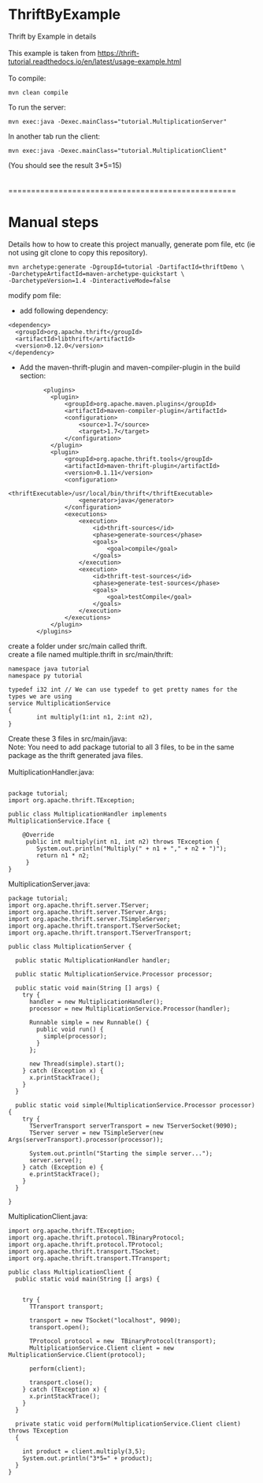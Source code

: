 # ThriftByExample
Thrift by Example in details<br/>
<br/>
This example is taken from https://thrift-tutorial.readthedocs.io/en/latest/usage-example.html<br/>
<br/>
To compile:
```
mvn clean compile
```

To run the server:
```
mvn exec:java -Dexec.mainClass="tutorial.MultiplicationServer"
```
In another tab run the client:
```
mvn exec:java -Dexec.mainClass="tutorial.MultiplicationClient"
```
(You should see the result 3*5=15)<br/>
<br/>
<br/>
==================================================<br/>
# Manual steps 
Details how to how to create this project manually, generate pom file, etc (ie not using git clone to copy this repository).
```
mvn archetype:generate -DgroupId=tutorial -DartifactId=thriftDemo \
-DarchetypeArtifactId=maven-archetype-quickstart \
-DarchetypeVersion=1.4 -DinteractiveMode=false
```

modify pom file:<br/>
- add following dependency:
```
<dependency>
  <groupId>org.apache.thrift</groupId>
  <artifactId>libthrift</artifactId>
  <version>0.12.0</version>
</dependency>
```
- Add the maven-thrift-plugin and maven-compiler-plugin in the build section:
```
          <plugins>
            <plugin>
                <groupId>org.apache.maven.plugins</groupId>
                <artifactId>maven-compiler-plugin</artifactId>
                <configuration>
                    <source>1.7</source>
                    <target>1.7</target>
                </configuration>
            </plugin>
            <plugin>
                <groupId>org.apache.thrift.tools</groupId>
                <artifactId>maven-thrift-plugin</artifactId>
                <version>0.1.11</version>
                <configuration>
                    <thriftExecutable>/usr/local/bin/thrift</thriftExecutable>
                    <generator>java</generator>
                </configuration>
                <executions>
                    <execution>
                        <id>thrift-sources</id>
                        <phase>generate-sources</phase>
                        <goals>
                            <goal>compile</goal>
                        </goals>
                    </execution>
                    <execution>
                        <id>thrift-test-sources</id>
                        <phase>generate-test-sources</phase>
                        <goals>
                            <goal>testCompile</goal>
                        </goals>
                    </execution>
                </executions>
            </plugin>
        </plugins>
```
create a folder under src/main called thrift. <br/>
create a file named multiple.thrift in src/main/thrift: 
```
namespace java tutorial
namespace py tutorial

typedef i32 int // We can use typedef to get pretty names for the types we are using
service MultiplicationService
{
        int multiply(1:int n1, 2:int n2),
}
```

Create these 3 files in src/main/java:<br/>
Note: You need to add package tutorial to all 3 files, to be in the same package as the thrift generated java files. <br/><br/>
MultiplicationHandler.java:
```

package tutorial;
import org.apache.thrift.TException;

public class MultiplicationHandler implements MultiplicationService.Iface {

	@Override
	 public int multiply(int n1, int n2) throws TException {
	    System.out.println("Multiply(" + n1 + "," + n2 + ")");
	    return n1 * n2;
	 }
}
```
MultiplicationServer.java:
```
package tutorial;
import org.apache.thrift.server.TServer;
import org.apache.thrift.server.TServer.Args;
import org.apache.thrift.server.TSimpleServer;
import org.apache.thrift.transport.TServerSocket;
import org.apache.thrift.transport.TServerTransport;

public class MultiplicationServer {

  public static MultiplicationHandler handler;

  public static MultiplicationService.Processor processor;

  public static void main(String [] args) {
    try {
      handler = new MultiplicationHandler();
      processor = new MultiplicationService.Processor(handler);

      Runnable simple = new Runnable() {
        public void run() {
          simple(processor);
        }
      };      
     
      new Thread(simple).start();
    } catch (Exception x) {
      x.printStackTrace();
    }
  }

  public static void simple(MultiplicationService.Processor processor) {
    try {
      TServerTransport serverTransport = new TServerSocket(9090);
      TServer server = new TSimpleServer(new Args(serverTransport).processor(processor));

      System.out.println("Starting the simple server...");
      server.serve();
    } catch (Exception e) {
      e.printStackTrace();
    }
  }
 
}
```
MultiplicationClient.java:
```
import org.apache.thrift.TException;
import org.apache.thrift.protocol.TBinaryProtocol;
import org.apache.thrift.protocol.TProtocol;
import org.apache.thrift.transport.TSocket;
import org.apache.thrift.transport.TTransport;

public class MultiplicationClient {
  public static void main(String [] args) {

   
    try {
      TTransport transport;
     
      transport = new TSocket("localhost", 9090);
      transport.open();

      TProtocol protocol = new  TBinaryProtocol(transport);
      MultiplicationService.Client client = new MultiplicationService.Client(protocol);

      perform(client);

      transport.close();
    } catch (TException x) {
      x.printStackTrace();
    } 
  }

  private static void perform(MultiplicationService.Client client) throws TException
  {
   
    int product = client.multiply(3,5);
    System.out.println("3*5=" + product);
  }
}
```
